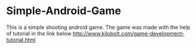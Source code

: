 # Simple-Android-Game

This is a simple shooting android game.
The game was made with the help of tutorial in the link below
http://www.kilobolt.com/game-development-tutorial.html
